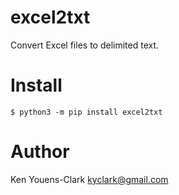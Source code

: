 # excel2txt

Convert Excel files to delimited text.

# Install

```
$ python3 -m pip install excel2txt
```

# Author

Ken Youens-Clark <kyclark@gmail.com>
